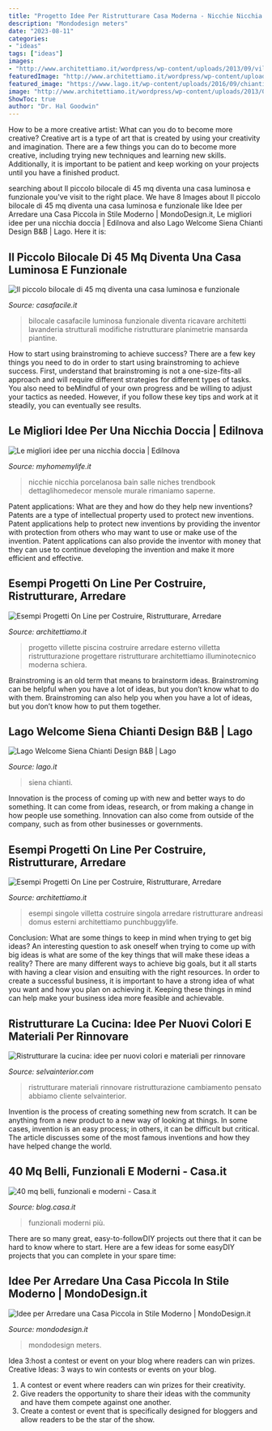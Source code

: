 ```yaml
---
title: "Progetto Idee Per Ristrutturare Casa Moderna - Nicchie Nicchia Porcelanosa Bain Salle Niches Trendbook Dettaglihomedecor Mensole Murale Rimaniamo Saperne"
description: "Mondodesign meters"
date: "2023-08-11"
categories:
- "ideas"
tags: ["ideas"]
images:
- "http://www.architettiamo.it/wordpress/wp-content/uploads/2013/09/villa-mashi-esterni-4.jpg"
featuredImage: "http://www.architettiamo.it/wordpress/wp-content/uploads/2013/09/villa-mashi-esterni-4.jpg"
featured_image: "https://www.lago.it/wp-content/uploads/2016/09/chianti-bb-di-design-siena1.jpg"
image: "http://www.architettiamo.it/wordpress/wp-content/uploads/2013/09/progetto-illuminotecnico.jpg"
ShowToc: true
author: "Dr. Hal Goodwin"
---
```



How to be a more creative artist: What can you do to become more creative?
Creative art is a type of art that is created by using your creativity and imagination. There are a few things you can do to become more creative, including trying new techniques and learning new skills. Additionally, it is important to be patient and keep working on your projects until you have a finished product.

	

		
searching about Il piccolo bilocale di 45 mq diventa una casa luminosa e funzionale you've visit to the right place. We have 8 Images about Il piccolo bilocale di 45 mq diventa una casa luminosa e funzionale like Idee per Arredare una Casa Piccola in Stile Moderno | MondoDesign.it, Le migliori idee per una nicchia doccia | Edilnova and also Lago Welcome Siena Chianti Design B&amp;B | Lago. Here it is:
		
    
## Il Piccolo Bilocale Di 45 Mq Diventa Una Casa Luminosa E Funzionale

<img loading=lazy src="https://www.casafacile.it/content/uploads/2017/09/casafacile-architetto-cozzoletti03.jpg" onerror="this.onerror=null;this.src='https://tse3.mm.bing.net/th?id=OIP.TpRenMidIBrhengYvgTq-wHaEa&amp;pid=15.1';" alt="Il piccolo bilocale di 45 mq diventa una casa luminosa e funzionale">

_Source: casafacile.it_

>bilocale casafacile luminosa funzionale diventa ricavare architetti lavanderia strutturali modifiche ristrutturare planimetrie mansarda piantine. 

	

How to start using brainstroming to achieve success?
There are a few key things you need to do in order to start using brainstroming to achieve success. First, understand that brainstroming is not a one-size-fits-all approach and will require different strategies for different types of tasks. You also need to beMindful of your own progress and be willing to adjust your tactics as needed. However, if you follow these key tips and work at it steadily, you can eventually see results.

    
## Le Migliori Idee Per Una Nicchia Doccia | Edilnova

<img loading=lazy src="https://www.myhomemylife.it/wp-content/uploads/2019/07/Nicchia-doccia-1.jpg" onerror="this.onerror=null;this.src='https://tse4.mm.bing.net/th?id=OIP.cENL663zfCL6gcdZ1B0aywHaEK&amp;pid=15.1';" alt="Le migliori idee per una nicchia doccia | Edilnova">

_Source: myhomemylife.it_

>nicchie nicchia porcelanosa bain salle niches trendbook dettaglihomedecor mensole murale rimaniamo saperne. 

	

Patent applications: What are they and how do they help new inventions?
Patents are a type of intellectual property used to protect new inventions. Patent applications help to protect new inventions by providing the inventor with protection from others who may want to use or make use of the invention. Patent applications can also provide the inventor with money that they can use to continue developing the invention and make it more efficient and effective.

    
## Esempi Progetti On Line Per Costruire, Ristrutturare, Arredare

<img loading=lazy src="http://www.architettiamo.it/wordpress/wp-content/uploads/2013/09/progetto-illuminotecnico.jpg" onerror="this.onerror=null;this.src='https://tse4.mm.bing.net/th?id=OIP.ZP_sr2wzIzkxQen7i7F7DQHaEC&amp;pid=15.1';" alt="Esempi Progetti On Line per Costruire, Ristrutturare, Arredare">

_Source: architettiamo.it_

>progetto villette piscina costruire arredare esterno villetta ristrutturazione progettare ristrutturare architettiamo illuminotecnico moderna schiera. 

	

Brainstroming is an old term that means to brainstorm ideas. Brainstroming can be helpful when you have a lot of ideas, but you don’t know what to do with them. Brainstroming can also help you when you have a lot of ideas, but you don’t know how to put them together.

    
## Lago Welcome Siena Chianti Design B&amp;B | Lago

<img loading=lazy src="https://www.lago.it/wp-content/uploads/2016/09/chianti-bb-di-design-siena1.jpg" onerror="this.onerror=null;this.src='https://tse1.mm.bing.net/th?id=OIP.Q3CatAdfDRdi72vIpZ1MDQHaEH&amp;pid=15.1';" alt="Lago Welcome Siena Chianti Design B&amp;B | Lago">

_Source: lago.it_

>siena chianti. 

	

Innovation is the process of coming up with new and better ways to do something. It can come from ideas, research, or from making a change in how people use something. Innovation can also come from outside of the company, such as from other businesses or governments.

    
## Esempi Progetti On Line Per Costruire, Ristrutturare, Arredare

<img loading=lazy src="http://www.architettiamo.it/wordpress/wp-content/uploads/2013/09/villa-mashi-esterni-4.jpg" onerror="this.onerror=null;this.src='https://tse4.mm.bing.net/th?id=OIP.oX-cl7fnP4_IITnYRWX3AQHaD-&amp;pid=15.1';" alt="Esempi Progetti On Line per Costruire, Ristrutturare, Arredare">

_Source: architettiamo.it_

>esempi singole villetta costruire singola arredare ristrutturare andreasi domus esterni architettiamo punchbuggylife. 

	

Conclusion: What are some things to keep in mind when trying to get big ideas?
An interesting question to ask oneself when trying to come up with big ideas is what are some of the key things that will make these ideas a reality? There are many different ways to achieve big goals, but it all starts with having a clear vision and ensuiting with the right resources. In order to create a successful business, it is important to have a strong idea of what you want and how you plan on achieving it. Keeping these things in mind can help make your business idea more feasible and achievable.

    
## Ristrutturare La Cucina: Idee Per Nuovi Colori E Materiali Per Rinnovare

<img loading=lazy src="http://www.selvainterior.com/wp-content/uploads/2017/11/ristrutturare-la-cucina-prima-e-dopo.jpg" onerror="this.onerror=null;this.src='https://tse2.mm.bing.net/th?id=OIP.qgrEPJkgDRtt5Y_0DYUjbgHaFB&amp;pid=15.1';" alt="Ristrutturare la cucina: idee per nuovi colori e materiali per rinnovare">

_Source: selvainterior.com_

>ristrutturare materiali rinnovare ristrutturazione cambiamento pensato abbiamo cliente selvainterior. 

	

Invention is the process of creating something new from scratch. It can be anything from a new product to a new way of looking at things. In some cases, invention is an easy process; in others, it can be difficult but critical. The article discusses some of the most famous inventions and how they have helped change the world.

    
## 40 Mq Belli, Funzionali E Moderni - Casa.it

<img loading=lazy src="https://blog.casa.it/wp-content/uploads/2015/05/40mq2-1024x694.jpg" onerror="this.onerror=null;this.src='https://tse1.mm.bing.net/th?id=OIP.fJYkRIxkvVnfN85Gq4VIqgHaFB&amp;pid=15.1';" alt="40 mq belli, funzionali e moderni - Casa.it">

_Source: blog.casa.it_

>funzionali moderni più. 

	

There are so many great, easy-to-followDIY projects out there that it can be hard to know where to start. Here are a few ideas for some easyDIY projects that you can complete in your spare time: 

    
## Idee Per Arredare Una Casa Piccola In Stile Moderno | MondoDesign.it

<img loading=lazy src="https://mondodesign.it/wp-content/uploads/2017/12/Arredamento-Casa-Piccola-Moderna-09.jpg" onerror="this.onerror=null;this.src='https://tse3.mm.bing.net/th?id=OIP.nmLBV-jfwaAbHEscs6IEmQHaEo&amp;pid=15.1';" alt="Idee per Arredare una Casa Piccola in Stile Moderno | MondoDesign.it">

_Source: mondodesign.it_

>mondodesign meters. 

	

Idea 3:host a contest or event on your blog where readers can win prizes.
Creative Ideas: 3 ways to win contests or events on your blog.
1. A contest or event where readers can win prizes for their creativity.
2. Give readers the opportunity to share their ideas with the community and have them compete against one another.
3. Create a contest or event that is specifically designed for bloggers and allow readers to be the star of the show.

